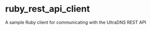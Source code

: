 ruby_rest_api_client
====================

A sample Ruby client for communicating with the UltraDNS REST API
